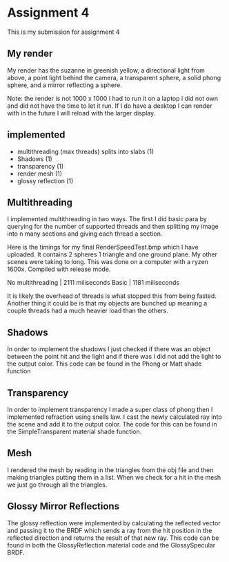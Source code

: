 # Assignment 4

This is my submission for assignment 4

## My render

My render has the suzanne in greenish yellow, a directional light from above, a point light behind the camera, a transparent sphere, a solid phong sphere, and a mirror reflecting a sphere.

Note: the render is not 1000 x 1000 I had to run it on a laptop i did not own and did not have the time to let it run. If I do have a desktop I can render with in the future I will reload with the larger display.

## implemented

* multithreading (max threads) splits into slabs (1)
* Shadows (1)
* transparency (1)
* render mesh (1)
* glossy reflection (1)

## Multithreading

I implemented multithreading in two ways. The first I did basic para by querying for the number of supported threads and then splitting my image into n many sections and giving each thread a section.

Here is the timings for my final RenderSpeedTest.bmp which I have uploaded. It contains 2 spheres 1 triangle and one ground plane. My other scenes were taking to long.
This was done on a computer with a ryzen 1600x. Compiled with release mode.

No multithreading | 2111 miliseconds
Basic | 1181 miliseconds

It is likely the overhead of threads is what stopped this from being fasted. Another thing it could be is that my objects are bunched up meaning a couple threads had a much heavier load than the others.

## Shadows

In order to implement the shadows I just checked if there was an object between the point hit and the light and if there was I did not add the light to the output color.
This code can be found in the Phong or Matt shade function

## Transparency

In order to implement transparency I made a super class of phong then I implemented refraction using snells law. I cast the newly calculated ray into the scene and add it to the output color.
The code for this can be found in the SimpleTransparent material shade function.

## Mesh

I rendered the mesh by reading in the triangles from the obj file and then making triangles putting them in a list. When we check for a hit in the mesh we just go through all the triangles.

## Glossy Mirror Reflections

The glossy reflection were implemented by calculating the reflected vector and passing it to the BRDF which sends a ray from the hit position in the reflected direction and returns the result of that new ray.
This code can be found in both the GlossyReflection material code and the GlossySpecular BRDF.